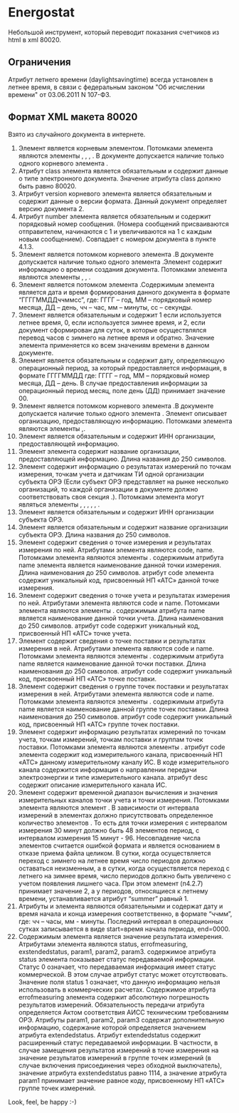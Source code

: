 Energostat
==========
 

Небольшой инструмент, который переводит показания счетчиков из html в xml 80020.


Ограничения
-----------

Атрибут летнего времени (daylightsavingtime) всегда установлен в летнее время, 
в связи с федеральным законом "Об исчислении времени" от 03.06.2011 N 107-ФЗ.


Формат XML макета 80020
-----------------------

Взято из случайного документа в интернете.

1.  Элемент <message> является корневым элементом. Потомками элемента <message> являются элементы <comment>, <datetime>, <sender>, <area>. В документе допускается наличие только одного корневого элемента <message>.
2.  Атрибут class элемента <message> является обязательным и  содержит данные о типе электронного документа. Значение атрибута class должно быть равно 80020.
3.  Атрибут version корневого элемента <message> является обязательным и содержит данные о версии формата. Данный документ определяет версию документа 2.
4.  Атрибут number элемента <message> является обязательным и  содержит порядковый номер сообщения. (Номера сообщений присваиваются отправителем, начинаются с 1 и увеличиваются на 1 с каждым новым сообщением). Совпадает с номером документа в  пункте 4.1.3.
5.  Элемент  <datetime> является потомком корневого элемента <message>.В документе допускается наличие только одного элемента <datetime>.Элемент <datetime> содержит информацию о времени создания документа. Потомками элемента <datetime> являются элементы <timestamp>, <day>, <daylightsavingtime>.
6.  Элемент <timestamp> является потомком элемента <datetime>.Содержимым элемента <timestamp> является дата и время формирования данного документа в формате “ГГГГММДДччммсс”, где: ГГГГ – год, ММ – порядковый номер месяца, ДД – день, чч – час, мм – минуты, сс – секунды.
7.  Элемент <daylightsavingtime> является обязательным и содержит 1 если используется летнее время, 0, если используется зимнее время, и 2, если документ сформирован для суток, в которые осуществлялся перевод часов с зимнего на летнее время и обратно.  Значение элемента <daylightsavingtime> применяется ко всем значениям времени в данном документе.
8.  Элемент <day> является обязательным и  содержит дату, определяющую операционный период, за который предоставляется информация, в формате ГГГГММДД где: ГГГГ – год, ММ – порядковый номер месяца, ДД – день. В случае предоставления информации за операционный период месяц, поле день (ДД) принимает значение 00.
9.  Элемент <sender> является потомком корневого элемента <message>.В документе допускается наличие только одного элемента <sender>. Элемент <sender> описывает организацию, предоставляющую информацию. Потомками элемента <sender> являются элементы <inn>,<name>.
10. Элемент  <inn> является обязательным и содержит ИНН организации, предоставляющей информацию.
11. Элемент  <name> элемента <sender> содержит название организации, предоставляющей информацию. Длина названия до 250 символов.
12. Элемент <area> содержит информацию о результатах измерений по точкам измерения, точкам учета и датчикам ТИ одной организации субъекта ОРЭ (Если субъект ОРЭ представляет на рынке несколько организаций, то каждой организации в документе должно соответствовать своя секция  <area>.). Потомками элемента <area> могут являться элементы <inn>, <name>, <measuringpoint>, <accountpoint>, <deliverypoint>, <deliverygroup>.
13. Элемент  <inn> является обязательным и содержит ИНН организации субъекта ОРЭ.
14. Элемент <name> является обязательным и содержит название организации субъекта ОРЭ. Длина названия до 250 символов.
15. Элемент <measuringpoint> содержит сведения о точке измерения и результатах измерения по ней. Атрибутами элемента <measuringpoint> являются code, name. Потомками элемента <measuringpoint> являются элементы <measuringchannel>.
    содержимым атрибута name элемента <measuringpoint> является наименование данной точки измерения. Длина наименования до 250 символов.
    атрибут code элемента <measuringpoint> содержит уникальный код, присвоенный НП «АТС» данной точке измерения.
16. Элемент <accountpoint> содержит сведения о точке учета и результатах измерения по ней. Атрибутами элемента <accountpoint> являются code и name. Потомками элемента <accountpoint> являются элементы <measuringchannel>.
    содержимым атрибута name является наименование данной точки учета. Длина наименования до 250 символов.
    атрибут code содержит уникальный код, присвоенный НП «АТС» точке учета.
17. Элемент <deliverypoint> содержит сведения о точке поставки и результатах измерения в ней. Атрибутами элемента <deliverypoint> являются code и name. Потомками элемента <deliverypoint> являются элементы <measuringchannel>.
    содержимым атрибута name является наименование данной точки поставки. Длина наименования до 250 символов.
    атрибут code содержит уникальный код, присвоенный НП «АТС» точке поставки.
18. Элемент <deliverygroup> содержит сведения о группе точек поставки и результатах измерения в ней. Атрибутами элемента <deliverypoint> являются code и name. Потомками элемента <deliverygroup> являются элементы <measuringchannel>.
    содержимым атрибута name является наименование данной группе точек поставки. Длина наименования до 250 символов.
    атрибут code содержит уникальный код, присвоенный НП «АТС» группе точек поставки.
19. Элемент <measuringchannel> содержит информацию результатах измерений по точкам учета, точкам измерений, точкам поставки и группам точек поставки. Потомками элемента <measuringchannel> являются элементы <period>.
    атрибут code элемента <measuringchannel> содержит код измерительного канала, присвоенный НП «АТС» данному измерительному каналу ИС. В коде измерительного канала содержится информация о направлении передачи электроэнергии и типе измерительного канала.
    атрибут desc содержит описание измерительного канала ИС.
20. Элемент <period> содержит временной диапазон вычисления и значения измерительных каналов точки учета и точки измерения. Потомками элемента <period> являются элемент <value>. В зависимости от интервала измерений в элементах <measuringchannel> должно присутствовать определенное количество элементов <period>. То есть для точки измерения с интервалом измерения 30 минут должно быть 48 элементов период, с интервалом измерения 15 минут - 96. Несовпадение числа элементов <period> считается ошибкой формата и является основанием в отказе приема файла целиком. В сутки, когда осуществляется переход с зимнего на летнее время число периодов должно оставаться неизменным, а в сутки, когда осуществляется переход с летнего на зимнее время, число периодов должно быть увеличено с учетом появления лишнего часа. При этом элемент <daylightsavingtime> (п4.2.7) принимает значение 2, а у периодов, относящиеся к летнему времени, устанавливается атрибут “summer” равный 1. 
21. Атрибуты <start> и <end> элемента <period> являются обязательными и содержат дату и время начала и конца измерения соответственно, в формате “ччмм”, где: чч – часы, мм - минуты. Последний интервал в операционных сутках записывается в виде start=время начала периода, end=0000.
22. Содержимым элемента <value> является значение результата измерения. Атрибутами элемента <value> являются status, errofmeasuring, exstendedstatus, param1, param2, param3.
    содержимое атрибута status элемента <value> показывает статус передаваемой информации. Статус 0 означает, что передаваемая информация имеет статус коммерческой. В этом случае атрибут статус может отсутствовать. Значение поля status 1 означает, что данную информацию нельзя использовать в коммерческих расчетах.
    Содержимое атрибута errofmeasuring элемента <value> содержит абсолютную погрешность результатов измерений. Обязательность передачи атрибута определяется Актом соответствия АИСС техническим требованиям  ОРЭ.
    Атрибуты param1, param2, param3 содержат дополнительную информацию, содержание которой определяется значением атрибута extendedstatus.
    Атрибут extendedstatus содержит расширенный статус передаваемой информации. В частности, в случае замещения результатов измерений в точке измерения на значение результатов измерений в группе точек измерений (в случае включения присоединения через обходной выключатель),  значение атрибута exstendedstatus равно 1114, а значение атрибута param1 принимает значение равное коду, присвоенному НП «АТС» группе точек измерений.

Look, feel, be happy :-)
